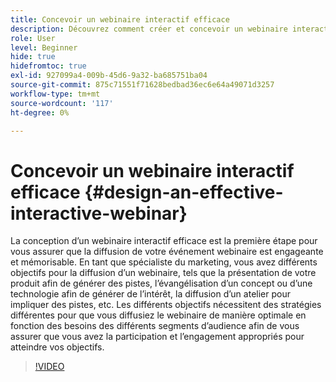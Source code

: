 ```yaml
---
title: Concevoir un webinaire interactif efficace
description: Découvrez comment créer et concevoir un webinaire interactif efficace
role: User
level: Beginner
hide: true
hidefromtoc: true
exl-id: 927099a4-009b-45d6-9a32-ba685751ba04
source-git-commit: 875c71551f71628bedbad36ec6e64a49071d3257
workflow-type: tm+mt
source-wordcount: '117'
ht-degree: 0%

---
```


# Concevoir un webinaire interactif efficace {#design-an-effective-interactive-webinar}

La conception d’un webinaire interactif efficace est la première étape pour vous assurer que la diffusion de votre événement webinaire est engageante et mémorisable. En tant que spécialiste du marketing, vous avez différents objectifs pour la diffusion d’un webinaire, tels que la présentation de votre produit afin de générer des pistes, l’évangélisation d’un concept ou d’une technologie afin de générer de l’intérêt, la diffusion d’un atelier pour impliquer des pistes, etc. Les différents objectifs nécessitent des stratégies différentes pour que vous diffusiez le webinaire de manière optimale en fonction des besoins des différents segments d’audience afin de vous assurer que vous avez la participation et l’engagement appropriés pour atteindre vos objectifs.

>[!VIDEO](https://video.tv.adobe.com/v/3418602?q=9)
